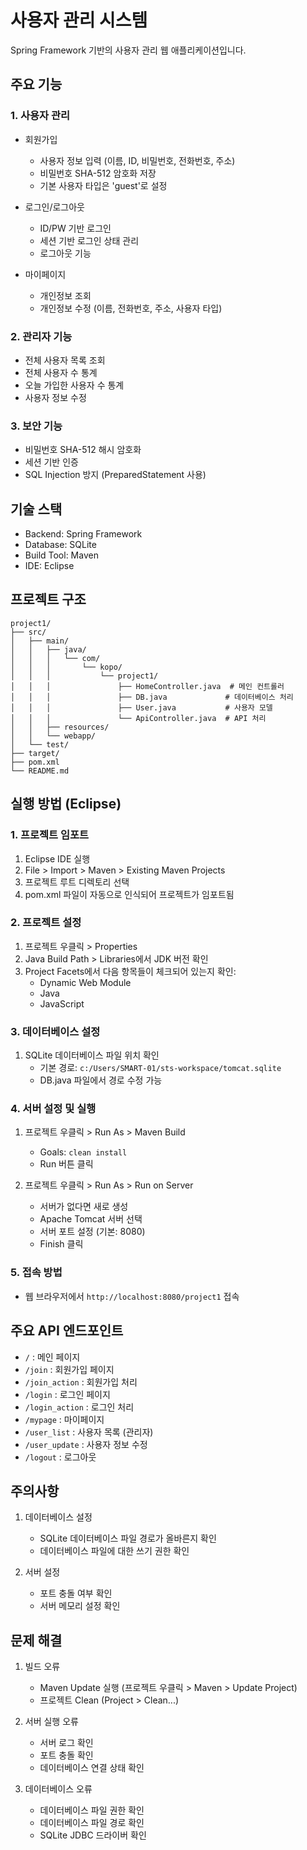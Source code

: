 # 사용자 관리 시스템

Spring Framework 기반의 사용자 관리 웹 애플리케이션입니다.

## 주요 기능

### 1. 사용자 관리
- 회원가입
  - 사용자 정보 입력 (이름, ID, 비밀번호, 전화번호, 주소)
  - 비밀번호 SHA-512 암호화 저장
  - 기본 사용자 타입은 'guest'로 설정

- 로그인/로그아웃
  - ID/PW 기반 로그인
  - 세션 기반 로그인 상태 관리
  - 로그아웃 기능

- 마이페이지
  - 개인정보 조회
  - 개인정보 수정 (이름, 전화번호, 주소, 사용자 타입)

### 2. 관리자 기능
- 전체 사용자 목록 조회
- 전체 사용자 수 통계
- 오늘 가입한 사용자 수 통계
- 사용자 정보 수정

### 3. 보안 기능
- 비밀번호 SHA-512 해시 암호화
- 세션 기반 인증
- SQL Injection 방지 (PreparedStatement 사용)

## 기술 스택

- Backend: Spring Framework
- Database: SQLite
- Build Tool: Maven
- IDE: Eclipse

## 프로젝트 구조

```
project1/
├── src/
│   ├── main/
│   │   ├── java/
│   │   │   └── com/
│   │   │       └── kopo/
│   │   │           └── project1/
│   │   │               ├── HomeController.java  # 메인 컨트롤러
│   │   │               ├── DB.java             # 데이터베이스 처리
│   │   │               ├── User.java           # 사용자 모델
│   │   │               └── ApiController.java  # API 처리
│   │   ├── resources/
│   │   └── webapp/
│   └── test/
├── target/
├── pom.xml
└── README.md
```

## 실행 방법 (Eclipse)

### 1. 프로젝트 임포트
1. Eclipse IDE 실행
2. File > Import > Maven > Existing Maven Projects
3. 프로젝트 루트 디렉토리 선택
4. pom.xml 파일이 자동으로 인식되어 프로젝트가 임포트됨

### 2. 프로젝트 설정
1. 프로젝트 우클릭 > Properties
2. Java Build Path > Libraries에서 JDK 버전 확인
3. Project Facets에서 다음 항목들이 체크되어 있는지 확인:
   - Dynamic Web Module
   - Java
   - JavaScript

### 3. 데이터베이스 설정
1. SQLite 데이터베이스 파일 위치 확인
   - 기본 경로: `c:/Users/SMART-01/sts-workspace/tomcat.sqlite`
   - DB.java 파일에서 경로 수정 가능

### 4. 서버 설정 및 실행
1. 프로젝트 우클릭 > Run As > Maven Build
   - Goals: `clean install`
   - Run 버튼 클릭

2. 프로젝트 우클릭 > Run As > Run on Server
   - 서버가 없다면 새로 생성
   - Apache Tomcat 서버 선택
   - 서버 포트 설정 (기본: 8080)
   - Finish 클릭

### 5. 접속 방법
- 웹 브라우저에서 `http://localhost:8080/project1` 접속

## 주요 API 엔드포인트

- `/` : 메인 페이지
- `/join` : 회원가입 페이지
- `/join_action` : 회원가입 처리
- `/login` : 로그인 페이지
- `/login_action` : 로그인 처리
- `/mypage` : 마이페이지
- `/user_list` : 사용자 목록 (관리자)
- `/user_update` : 사용자 정보 수정
- `/logout` : 로그아웃

## 주의사항

1. 데이터베이스 설정
   - SQLite 데이터베이스 파일 경로가 올바른지 확인
   - 데이터베이스 파일에 대한 쓰기 권한 확인

2. 서버 설정
   - 포트 충돌 여부 확인
   - 서버 메모리 설정 확인

## 문제 해결

1. 빌드 오류
   - Maven Update 실행 (프로젝트 우클릭 > Maven > Update Project)
   - 프로젝트 Clean (Project > Clean...)

2. 서버 실행 오류
   - 서버 로그 확인
   - 포트 충돌 확인
   - 데이터베이스 연결 상태 확인

3. 데이터베이스 오류
   - 데이터베이스 파일 권한 확인
   - 데이터베이스 파일 경로 확인
   - SQLite JDBC 드라이버 확인
